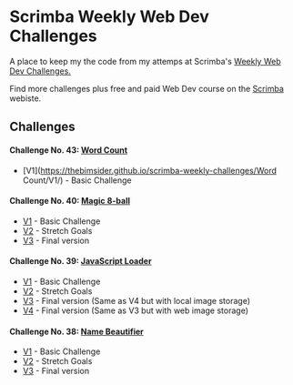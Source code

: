 # Scrimba Weekly Web Dev Challenges
A place to keep my the code from my attemps at Scrimba's [Weekly Web Dev Challenges.](https://scrimba.com/learn/weeklychallenge)

Find more challenges plus free and paid Web Dev course on the [Scrimba](https://scrimba.com/) webiste.

## Challenges

#### Challenge No. 43: [Word Count](https://scrimba.com/learn/weeklychallenge/the-weekly-web-dev-challenge-magic-8-ball-latest-challenge-code-to-win-cof8145a08f203bef69f3cdc1) 
* [V1](https://thebimsider.github.io/scrimba-weekly-challenges/Word Count/V1/) - Basic Challenge

#### Challenge No. 40: [Magic 8-ball](https://scrimba.com/learn/weeklychallenge/the-weekly-web-dev-challenge-magic-8-ball-latest-challenge-code-to-win-cof8145a08f203bef69f3cdc1) 
* [V1](https://thebimsider.github.io/scrimba-weekly-challenges/8-Ball/V1/) - Basic Challenge
* [V2](https://thebimsider.github.io/scrimba-weekly-challenges/8-Ball/V2/) - Stretch Goals
* [V3](https://thebimsider.github.io/scrimba-weekly-challenges/8-Ball/V3/) - Final version

#### Challenge No. 39: [JavaScript Loader](https://scrimba.com/learn/weeklychallenge/the-weekly-web-dev-challenge-javascript-loader-latest-challenge-code-to-win-co42840758dd9d98f51a49aae)  
* [V1](https://thebimsider.github.io/scrimba-weekly-challenges/loader/V1/) - Basic Challenge
* [V2](https://thebimsider.github.io/scrimba-weekly-challenges/loader/V2/) - Stretch Goals
* [V3](https://thebimsider.github.io/scrimba-weekly-challenges/loader/V3/) - Final version (Same as V4 but with local image storage)
* [V4](https://thebimsider.github.io/scrimba-weekly-challenges/loader/V4/) - Final version (Same as V3 but with web image storage)

#### Challenge No. 38: [Name Beautifier](https://scrimba.com/learn/weeklychallenge/the-weekly-web-dev-challenge-name-beautifier--cofe34143af81274545a05883)
* [V1](https://thebimsider.github.io/scrimba-weekly-challenges/Name-Beautifer/V1/) - Basic Challenge
* [V2](https://thebimsider.github.io/scrimba-weekly-challenges/Name-Beautifer/V2/) - Stretch Goals
* [V3](https://thebimsider.github.io/scrimba-weekly-challenges/Name-Beautifer/V3/) - Final version
